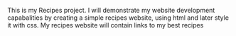 This is my Recipes project.
I will demonstrate my website development capabalities by creating a simple recipes website, using html and later style it with css.
My  recipes website will contain links to my best recipes 